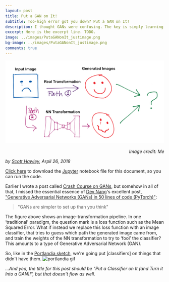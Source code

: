 ```yaml
---
layout: post
title: Put a GAN on It!
subtitle: Too-high error got you down? Put a GAN on It!
description: I thought GANs were confusing. The key is simply learning to lie. ...A more correct title would be "Put a Classifier on It (and Turn it Into a GAN)!", but that doesn't sound as good.
excerpt: Here is the excerpt line. TODO. 
image: ../images/PutaGANonIt_justimage.png
bg-image: ../images/PutaGANonIt_justimage.png
comments: true
---
```

<script src="https://cdn.mathjax.org/mathjax/latest/MathJax.js?config=TeX-AMS-MML_HTMLorMML" type="text/javascript"></script>
![header_img](../images/PutaGANonIt_justimage.png)
<p style="text-align: right"><i>Image credit: Me</i></p>


<div>
<p style="font-style:italic">by <a href="https://drscotthawley.github.io">Scott Hawley</a>, Arpil 26, 2018</p>
    <p style="text-align: left"> 
    <a href="https://github.com/drscotthawley/machinelearningfoundations/blob/master/Ia-FollowingGravity.ipynb">
    Click here</a> to download the <a href="http://jupyter.org">Jupyter</a> notebook file for this document, so you can run the code.
    </p>
</div>

Earlier I wrote a post called [Crash Course on GANs](https://drscotthawley.github.io/Crash-Course-On-GANs/), but somehow in all
of that, I missed the essential essence of [Dev Nang](https://medium.com/@devnag)'s excellent post,
["Generative Adversarial Networks (GANs) in 50 lines of code (PyTorch)"](https://medium.com/@devnag/generative-adversarial-networks-gans-in-50-lines-of-code-pytorch-e81b79659e3f):

 > "GANs are simpler to set up than you think"
 
The figure above shows an image-transformation pipeline. 
In one ‘traditional’ paradigm, the question mark is a loss function such as the Mean Squared Error.
What if instead we replace this loss function with an image classifier, that tries to guess which path the generated image came from, and train the weights of the NN transformation to try to ‘fool’ the classifier?  This amounts to a type of Generative Adversarial Network (GAN).

So, like in the [Portlandia sketch](https://www.youtube.com/watch?v=GNpIOlDhigw), we're going put \[classifiers] on things that didn't have them.
![portlandia gif](http://i0.kym-cdn.com/photos/images/original/001/116/028/630.gif)

*...And yea, the title for this post should be "Put a Classifier on It (and Turn it Into a GAN)!", but that doesn't flow
as well.*


```python

```
